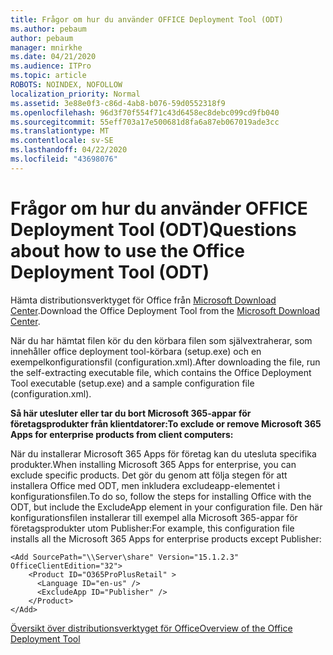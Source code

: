 ```yaml
---
title: Frågor om hur du använder OFFICE Deployment Tool (ODT)
ms.author: pebaum
author: pebaum
manager: mnirkhe
ms.date: 04/21/2020
ms.audience: ITPro
ms.topic: article
ROBOTS: NOINDEX, NOFOLLOW
localization_priority: Normal
ms.assetid: 3e88e0f3-c86d-4ab8-b076-59d0552318f9
ms.openlocfilehash: 96d3f70f554f71c43d6458ec8debc099cd9fb040
ms.sourcegitcommit: 55eff703a17e500681d8fa6a87eb067019ade3cc
ms.translationtype: MT
ms.contentlocale: sv-SE
ms.lasthandoff: 04/22/2020
ms.locfileid: "43698076"
---
```

# <a name="questions-about-how-to-use-the-office-deployment-tool-odt"></a><span data-ttu-id="0f35f-102">Frågor om hur du använder OFFICE Deployment Tool (ODT)</span><span class="sxs-lookup"><span data-stu-id="0f35f-102">Questions about how to use the Office Deployment Tool (ODT)</span></span>

<span data-ttu-id="0f35f-103">Hämta distributionsverktyget för Office från [Microsoft Download Center](https://go.microsoft.com/fwlink/p/?LinkID=626065).</span><span class="sxs-lookup"><span data-stu-id="0f35f-103">Download the Office Deployment Tool from the [Microsoft Download Center](https://go.microsoft.com/fwlink/p/?LinkID=626065).</span></span>
  
<span data-ttu-id="0f35f-104">När du har hämtat filen kör du den körbara filen som självextraherar, som innehåller office deployment tool-körbara (setup.exe) och en exempelkonfigurationsfil (configuration.xml).</span><span class="sxs-lookup"><span data-stu-id="0f35f-104">After downloading the file, run the self-extracting executable file, which contains the Office Deployment Tool executable (setup.exe) and a sample configuration file (configuration.xml).</span></span>
  
 <span data-ttu-id="0f35f-105">**Så här utesluter eller tar du bort Microsoft 365-appar för företagsprodukter från klientdatorer:**</span><span class="sxs-lookup"><span data-stu-id="0f35f-105">**To exclude or remove Microsoft 365 Apps for enterprise products from client computers:**</span></span>
  
<span data-ttu-id="0f35f-106">När du installerar Microsoft 365 Apps för företag kan du utesluta specifika produkter.</span><span class="sxs-lookup"><span data-stu-id="0f35f-106">When installing Microsoft 365 Apps for enterprise, you can exclude specific products.</span></span> <span data-ttu-id="0f35f-107">Det gör du genom att följa stegen för att installera Office med ODT, men inkludera excludeapp-elementet i konfigurationsfilen.</span><span class="sxs-lookup"><span data-stu-id="0f35f-107">To do so, follow the steps for installing Office with the ODT, but include the ExcludeApp element in your configuration file.</span></span> <span data-ttu-id="0f35f-108">Den här konfigurationsfilen installerar till exempel alla Microsoft 365-appar för företagsprodukter utom Publisher:</span><span class="sxs-lookup"><span data-stu-id="0f35f-108">For example, this configuration file installs all the Microsoft 365 Apps for enterprise products except Publisher:</span></span>
  
```
<Add SourcePath="\\Server\share" Version="15.1.2.3" OfficeClientEdition="32">
    <Product ID="O365ProPlusRetail" >
      <Language ID="en-us" />
      <ExcludeApp ID="Publisher" />
    </Product>
</Add>
```

[<span data-ttu-id="0f35f-109">Översikt över distributionsverktyget för Office</span><span class="sxs-lookup"><span data-stu-id="0f35f-109">Overview of the Office Deployment Tool</span></span>](https://docs.microsoft.com/deployoffice/overview-of-the-office-2016-deployment-tool)
  

